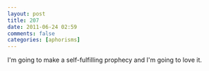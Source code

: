 ```yaml
---
layout: post
title: 207
date: 2011-06-24 02:59
comments: false
categories: [aphorisms]
---
```


I'm going to make a self-fulfilling prophecy and I'm going to love it.
